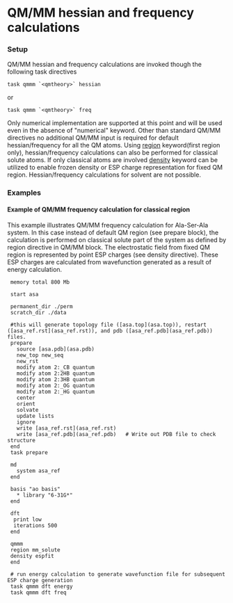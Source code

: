 # QM/MM hessian and frequency calculations

### Setup

QM/MM hessian and frequency calculations are invoked though the
following task directives
```
task qmmm `<qmtheory>` hessian
```
or
```
task qmmm `<qmtheory>` freq
```
Only numerical implementation are supported at this point and will be
used even in the absence of "numerical" keyword. Other than standard
QM/MM directives no additional QM/MM input is required for default
hessian/frequency for all the QM atoms. Using
[region](Qmmm_region) keyword(first region only),
hessian/frequency calculations can also be performed for classical
solute atoms. If only classical atoms are involved
[density](Qmmm_density) keyword can be utilized to enable
frozen density or ESP charge representation for fixed QM region.
Hessian/frequency calculations for solvent are not possible.

### Examples

#### Example of QM/MM frequency calculation for classical region

This example illustrates QM/MM frequency calculation for Ala-Ser-Ala
system. In this case instead of default QM region (see prepare block),
the calculation is performed on classical solute part of the system as
defined by region directive in QM/MM block. The electrostatic field from
fixed QM region is represented by point ESP charges (see density
directive). These ESP charges are calculated from wavefunction generated
as a result of energy calculation.
```
 memory total 800 Mb  
 
 start asa  
 
 permanent_dir ./perm  
 scratch_dir ./data  
 
 #this will generate topology file ([asa.top](asa.top)), restart ([asa_ref.rst](asa_ref.rst)), and pdb ([asa_ref.pdb](asa_ref.pdb)) files.  
 prepare  
   source [asa.pdb](asa.pdb)  
   new_top new_seq  
   new_rst  
   modify atom 2:_CB quantum  
   modify atom 2:2HB quantum  
   modify atom 2:3HB quantum  
   modify atom 2:_OG quantum  
   modify atom 2:_HG quantum  
   center  
   orient  
   solvate  
   update lists  
   ignore  
   write [asa_ref.rst](asa_ref.rst)  
   write [asa_ref.pdb](asa_ref.pdb)   # Write out PDB file to check structure  
 end  
 task prepare

 md  
   system asa_ref  
 end  
 
 basis "ao basis"  
   * library "6-31G*"  
 end  
 
 dft  
  print low  
  iterations 500  
 end  
 
 qmmm  
 region mm_solute  
 density espfit  
 end  
 
 # run energy calculation to generate wavefunction file for subsequent ESP charge generation  
 task qmmm dft energy  
 task qmmm dft freq
```
